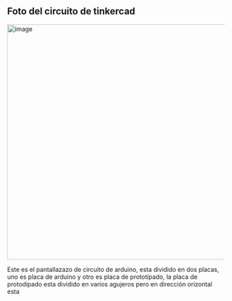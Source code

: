 ## Foto del circuito de tinkercad

<img width="1366" height="544" alt="image" src="https://github.com/user-attachments/assets/2f0c0628-2f93-43a0-be24-33f6f21e959d" />


Este es el pantallazazo de circuito de arduino, esta dividido en dos placas, uno es placa de arduino y otro es placa de prototipado, la placa de protodipado esta dividido en varios agujeros pero en dirección orizontal esta 
